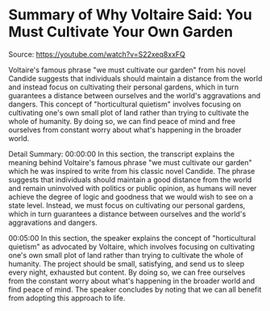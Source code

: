 # Summary of Why Voltaire Said: You Must Cultivate Your Own Garden

Source: https://youtube.com/watch?v=S22xeq8xxFQ

Voltaire's famous phrase "we must cultivate our garden" from his novel Candide suggests that individuals should maintain a distance from the world and instead focus on cultivating their personal gardens, which in turn guarantees a distance between ourselves and the world's aggravations and dangers. This concept of "horticultural quietism" involves focusing on cultivating one's own small plot of land rather than trying to cultivate the whole of humanity. By doing so, we can find peace of mind and free ourselves from constant worry about what's happening in the broader world.

Detail Summary: 
00:00:00
In this section, the transcript explains the meaning behind Voltaire's famous phrase "we must cultivate our garden" which he was inspired to write from his classic novel Candide. The phrase suggests that individuals should maintain a good distance from the world and remain uninvolved with politics or public opinion, as humans will never achieve the degree of logic and goodness that we would wish to see on a state level. Instead, we must focus on cultivating our personal gardens, which in turn guarantees a distance between ourselves and the world's aggravations and dangers.

00:05:00
In this section, the speaker explains the concept of "horticultural quietism" as advocated by Voltaire, which involves focusing on cultivating one's own small plot of land rather than trying to cultivate the whole of humanity. The project should be small, satisfying, and send us to sleep every night, exhausted but content. By doing so, we can free ourselves from the constant worry about what's happening in the broader world and find peace of mind. The speaker concludes by noting that we can all benefit from adopting this approach to life.

